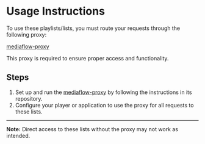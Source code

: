 # Usage Instructions

To use these playlists/lists, you must route your requests through the following proxy:

[mediaflow-proxy](https://github.com/nzo66/mediaflow-proxy)

This proxy is required to ensure proper access and functionality.

## Steps
1. Set up and run the [mediaflow-proxy](https://github.com/nzo66/mediaflow-proxy) by following the instructions in its repository.
2. Configure your player or application to use the proxy for all requests to these lists.

---

**Note:** Direct access to these lists without the proxy may not work as intended.
